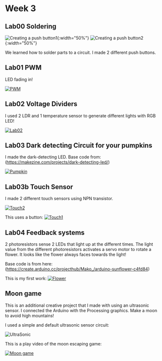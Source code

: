 # Week 3

## Lab00 Soldering

![Creating a push button1](img/button1.jpg){:width="50%"}
![Creating a push button2](img/button2.jpg){:width="50%"}

We learned how to solder parts to a circuit. I made 2 different push buttons.


## Lab01 PWM

LED fading in!

[![PWM](img/Lab01.jpg)](https://youtu.be/ImVYu_hGrHw)



## Lab02 Voltage Dividers

I used 2 LDR and 1 temperature sensor to generate different lights with RGB LED!

[![Lab02](img/Lab02.jpg)](https://youtu.be/z2pV8r1cyTo)


## Lab03 Dark detecting Circuit for your pumpkins 

I made the dark-detecting LED.
Base code from: (https://makezine.com/projects/dark-detecting-led/)

[![Pumpkin](img/Pumpkin.jpg)](https://youtu.be/mmza4HizTz4)

## Lab03b Touch Sensor 

I made 2 different touch sensors using NPN transistor.

[![Touch2](img/touch2.jpg)](https://youtu.be/pZgRpkPc8HM)

This uses a button:
[![Touch1](img/touch1.jpg)](https://youtu.be/wgOIa4Uf_qM)


## Lab04 Feedback systems

2 photoresistors sense 2 LEDs that light up at the different times. The light value from the different photoresistors activates a servo motor to rotate a flower. It looks like the flower always faces towards the light!

Base code is from here:
(https://create.arduino.cc/projecthub/Mako_/arduino-sunflower-c4fd84)

This is my first work:
[![Flower](img/flower.jpg)](https://youtu.be/6qU8JpMQjCE)



## Moon game

This is an additional creative project that I made with using an ultrasonic sensor.
I connected the Arduino with the Processing graphics.
Make a moon to avoid high mountains!

I used a simple and default ultrasonic sensor circuit:

![UltraSonic](img/UltraSonic.png)

This is a play video of the moon escaping game:

[![Moon game](img/Game.jpg)](https://youtu.be/z7lQkVf_usI)
